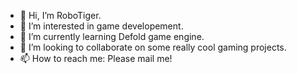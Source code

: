 - 👋 Hi, I’m RoboTiger.
- 👀 I’m interested in game developement.
- 🌱 I’m currently learning Defold game engine.
- 💞️ I’m looking to collaborate on some really cool gaming projects.
- 📫 How to reach me: Please mail me!
